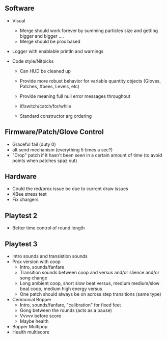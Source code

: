 Software
-----------------------------
* Visual
	* Merge should work forever by summing particles size and getting bigger and bigger ....
	* Merge should be prox based

* Logger with enablable println and warnings

* Code style/Nitpicks
	* Can HUD be cleaned up

	* Provide more robust behavior for variable quantity objects (Gloves, Patches, Xbees, Levels, etc)
	* Provide meaning full null error messages throughout 

	* if/switch/catch/for/while
	* Standard constructor arg ordering

Firmware/Patch/Glove Control
-----------------------------
* Graceful fail (duty 0)
* alt send mechanism (everything 5 times a sec?)
* "Drop" patch if it hasn't been seen in a certain amount of time (to avoid points when patches spaz out)

Hardware
-----------------------------
* Could the red/prox issue be due to current draw issues
* XBee stress test
* Fix chargers

Playtest 2
-----------------------------
* Better time control of round length

Playtest 3
-----------------------------
* Intro sounds and transistion sounds
* Prox version with coop
	* Intro, sounds/fanfare
	* Transition sounds between coop and versus and/or slience and/or song change
	* Long ambient coop, short slow beat versus, medium medium/slow beat coop, medium high energy versus
	* One patch should always be on across step transitions (same type)
* Cerimonial Bopper
	* Intro, sounds/fanfare, "calibration" for fixed feet
	* Gong between the rounds (acts as a pause)
	* Vvvvv before score
	* Maybe health
* Bopper Multipop
* Health multiscore